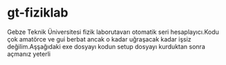 # gt-fiziklab
Gebze Teknik Üniversitesi fizik laborutavarı otomatik seri hesaplayıcı.Kodu çok amatörce ve gui berbat ancak o kadar uğraşacak kadar işsiz değilim.Aşşağıdaki exe dosyayı kodun setup dosyayı kurduktan sonra açmanız yeterli
